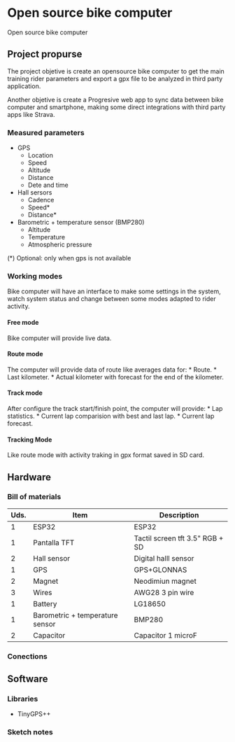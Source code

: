 # Open source bike computer
Open source bike computer

## Project propurse
The project objetive is create an opensource bike computer to get the main training rider parameters and export a gpx file to be analyzed in third party application.

Another objetive is create a Progresive web app to sync data between bike computer and smartphone, making some direct integrations with third party apps like Strava.

### Measured parameters
* GPS
    - Location
    - Speed
    - Altitude
    - Distance
    - Dete and time
* Hall sersors
    - Cadence
    - Speed*
    - Distance*
* Barometric + temperature sensor (BMP280)
    - Altitude
    - Temperature
    - Atmospheric pressure

(\*) Optional: only when gps is not available

### Working modes
Bike computer will have an interface to make some settings in the system, watch system status and change between some modes adapted to rider activity.
#### Free mode
Bike computer will provide live data.

#### Route mode
The computer will provide data of route like averages data for:
    * Route.
    * Last kilometer.
    * Actual kilometer with forecast for the end of the kilometer.

#### Track mode
After configure the track start/finish point, the computer will provide:
    * Lap statistics.
    * Current lap comparision with best and last lap.
    * Current lap forecast.

#### Tracking Mode
Like route mode with activity traking in gpx format saved in SD card.

## Hardware
### Bill of materials
|Uds.|Item                           |Description                    |
|----|-------------------------------|-------------------------------|
|1   |ESP32                          |ESP32                          |
|1   |Pantalla TFT                   |Tactil screen tft 3.5" RGB + SD|
|2   |Hall sensor                    |Digital halll sensor           |
|1   |GPS                            |GPS+GLONNAS                    |
|2   |Magnet                         |Neodimiun magnet               |
|3   |Wires                          |AWG28 3 pin wire               |
|1   |Battery                        |LG18650                        |
|1   |Barometric + temperature sensor|BMP280                         |
|2   |Capacitor                      |Capacitor 1 microF             |

### Conections

## Software
### Libraries
* TinyGPS++

### Sketch notes
```cpp
```


